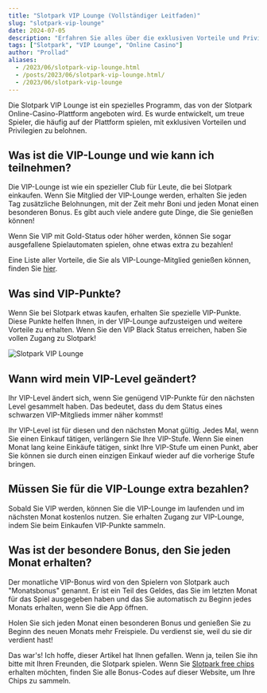 ```yaml
---
title: "Slotpark VIP Lounge (Vollständiger Leitfaden)"
slug: "slotpark-vip-lounge"
date: 2024-07-05
description: "Erfahren Sie alles über die exklusiven Vorteile und Privilegien der Slotpark VIP Lounge."
tags: ["Slotpark", "VIP Lounge", "Online Casino"]
author: "Prollad"
aliases:
  - /2023/06/slotpark-vip-lounge.html
  - /posts/2023/06/slotpark-vip-lounge.html/
  - /2023/06/slotpark-vip-lounge
---
```


Die Slotpark VIP Lounge ist ein spezielles Programm, das von der Slotpark Online-Casino-Plattform angeboten wird. Es wurde entwickelt, um treue Spieler, die häufig auf der Plattform spielen, mit exklusiven Vorteilen und Privilegien zu belohnen.

## Was ist die VIP-Lounge und wie kann ich teilnehmen?

Die VIP-Lounge ist wie ein spezieller Club für Leute, die bei Slotpark einkaufen. Wenn Sie Mitglied der VIP-Lounge werden, erhalten Sie jeden Tag zusätzliche Belohnungen, mit der Zeit mehr Boni und jeden Monat einen besonderen Bonus. Es gibt auch viele andere gute Dinge, die Sie genießen können!

Wenn Sie VIP mit Gold-Status oder höher werden, können Sie sogar ausgefallene Spielautomaten spielen, ohne etwas extra zu bezahlen!

Eine Liste aller Vorteile, die Sie als VIP-Lounge-Mitglied genießen können, finden Sie [hier](http://slot.pk/KNId/fk0JPGfjhF).

## Was sind VIP-Punkte?

Wenn Sie bei Slotpark etwas kaufen, erhalten Sie spezielle VIP-Punkte. Diese Punkte helfen Ihnen, in der VIP-Lounge aufzusteigen und weitere Vorteile zu erhalten. Wenn Sie den VIP Black Status erreichen, haben Sie vollen Zugang zu Slotpark!

![Slotpark VIP Lounge](/images/VIP-Punkte.jpg)

## Wann wird mein VIP-Level geändert?

Ihr VIP-Level ändert sich, wenn Sie genügend VIP-Punkte für den nächsten Level gesammelt haben. Das bedeutet, dass du dem Status eines schwarzen VIP-Mitglieds immer näher kommst!

Ihr VIP-Level ist für diesen und den nächsten Monat gültig. Jedes Mal, wenn Sie einen Einkauf tätigen, verlängern Sie Ihre VIP-Stufe. Wenn Sie einen Monat lang keine Einkäufe tätigen, sinkt Ihre VIP-Stufe um einen Punkt, aber Sie können sie durch einen einzigen Einkauf wieder auf die vorherige Stufe bringen.

## Müssen Sie für die VIP-Lounge extra bezahlen?

Sobald Sie VIP werden, können Sie die VIP-Lounge im laufenden und im nächsten Monat kostenlos nutzen. Sie erhalten Zugang zur VIP-Lounge, indem Sie beim Einkaufen VIP-Punkte sammeln.

## Was ist der besondere Bonus, den Sie jeden Monat erhalten?

Der monatliche VIP-Bonus wird von den Spielern von Slotpark auch "Monatsbonus" genannt. Er ist ein Teil des Geldes, das Sie im letzten Monat für das Spiel ausgegeben haben und das Sie automatisch zu Beginn jedes Monats erhalten, wenn Sie die App öffnen.

Holen Sie sich jeden Monat einen besonderen Bonus und genießen Sie zu Beginn des neuen Monats mehr Freispiele. Du verdienst sie, weil du sie dir verdient hast!

Das war's! Ich hoffe, dieser Artikel hat Ihnen gefallen. Wenn ja, teilen Sie ihn bitte mit Ihren Freunden, die Slotpark spielen. Wenn Sie [Slotpark free chips](https://www.slotparkbonuscode.de/) erhalten möchten, finden Sie alle Bonus-Codes auf dieser Website, um Ihre Chips zu sammeln.
